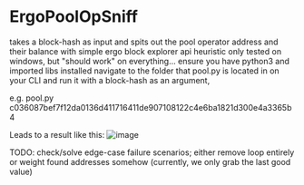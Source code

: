 # ErgoPoolOpSniff
takes a block-hash as input and spits out the pool operator address and their balance with simple ergo block explorer api heuristic 
only tested on windows, but "should work" on everything... ensure you have python3 and imported libs installed 
navigate to the folder that pool.py is located in on your CLI and run it with a block-hash as an argument, 

e.g.     pool.py c036087bef7f12da0136d411716411de907108122c4e6ba1821d300e4a3365b4

Leads to a result like this: 
![image](https://user-images.githubusercontent.com/89484281/206896838-5e4184cf-db06-4364-ac5f-204b8f1b38bc.png)

TODO: check/solve edge-case failure scenarios; either remove loop entirely or weight found addresses somehow (currently, we only grab the last good value)
